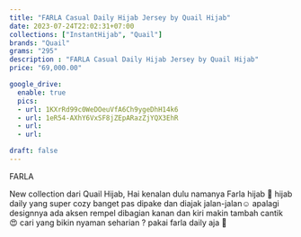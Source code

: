 ```yaml
---
title: "FARLA Casual Daily Hijab Jersey by Quail Hijab"
date: 2023-07-24T22:02:31+07:00
collections: ["InstantHijab", "Quail"]
brands: "Quail"
grams: "295"
description : "FARLA Casual Daily Hijab Jersey by Quail Hijab"
price: "69,000.00"

google_drive:
  enable: true
  pics:
  - url: 1KXrRd99c0WeDOeuVfA6Ch9ygeDhH14k6
  - url: 1eR54-AXhY6VxSF8jZEpARazZjYQX3EhR
  - url: 
  - url: 

draft: false
---
```


FARLA 

New collection dari Quail Hijab, Hai kenalan dulu namanya Farla hijab 🌸 hijab daily yang super cozy banget pas dipake dan diajak jalan-jalan☺️ apalagi designnya ada aksen rempel dibagian kanan dan kiri makin tambah cantik 😍 cari yang bikin nyaman seharian ? pakai farla daily aja 🥳    
 
